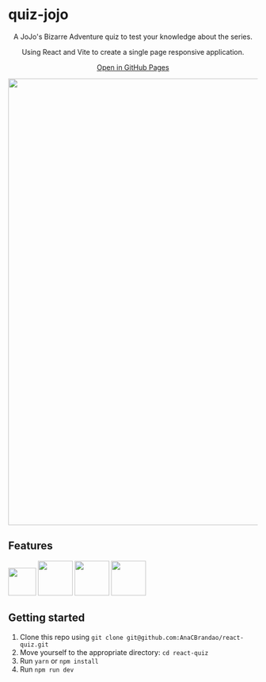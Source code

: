 # quiz-jojo

<div align="center">
  <p>A JoJo's Bizarre Adventure quiz to test your knowledge about the series.</p>
  <p>Using React and Vite to create a single page responsive application.</p>
  <p><a href="">Open in GitHub Pages</a></p>
  <img width="900px" src="https://media.discordapp.net/attachments/767910421025521665/1201599848667938826/Screenshot_2024-01-29_at_15-48-11_Quiz_App.png"/>
</div>

## Features
<div>
  <img width="56px" src="https://cdn-icons-png.flaticon.com/512/732/732212.png"/>
  <img width="70px" src="https://cdn-icons-png.flaticon.com/512/5968/5968242.png"/>
  <img width="70px" src="https://pt.vitejs.dev/logo-with-shadow.png"/>
  <img width="70px" src="https://www.svgrepo.com/show/452092/react.svg"/>
</div>

## Getting started

1. Clone this repo using `git clone git@github.com:AnaCBrandao/react-quiz.git`
2. Move yourself to the appropriate directory: `cd react-quiz`
3. Run `yarn` or `npm install`
4. Run `npm run dev`
